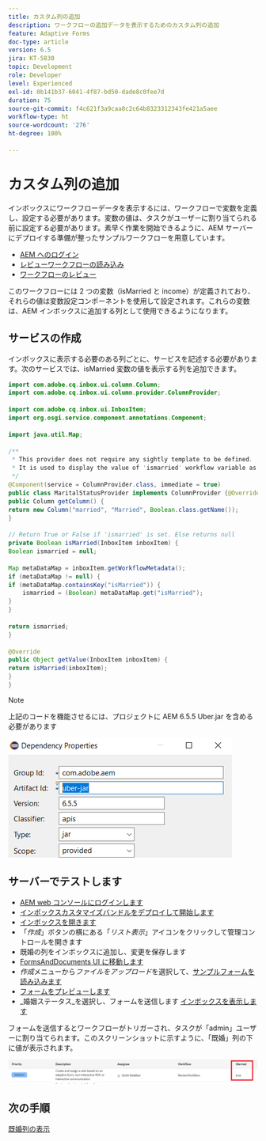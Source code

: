 ```yaml
---
title: カスタム列の追加
description: ワークフローの追加データを表示するためのカスタム列の追加
feature: Adaptive Forms
doc-type: article
version: 6.5
jira: KT-5830
topic: Development
role: Developer
level: Experienced
exl-id: 0b141b37-6041-4f87-bd50-dade8c0fee7d
duration: 75
source-git-commit: f4c621f3a9caa8c2c64b8323312343fe421a5aee
workflow-type: ht
source-wordcount: '276'
ht-degree: 100%

---
```


# カスタム列の追加

インボックスにワークフローデータを表示するには、ワークフローで変数を定義し、設定する必要があります。変数の値は、タスクがユーザーに割り当てられる前に設定する必要があります。素早く作業を開始できるように、AEM サーバーにデプロイする準備が整ったサンプルワークフローを用意しています。

* [AEM へのログイン](http://localhost:4502/crx/de/index.jsp)
* [レビューワークフローの読み込み](assets/review-workflow.zip)
* [ワークフローのレビュー](http://localhost:4502/editor.html/conf/global/settings/workflow/models/reviewworkflow.html)

このワークフローには 2 つの変数（isMarried と income）が定義されており、それらの値は変数設定コンポーネントを使用して設定されます。これらの変数は、AEM インボックスに追加する列として使用できるようになります。

## サービスの作成

インボックスに表示する必要のある列ごとに、サービスを記述する必要があります。次のサービスでは、isMarried 変数の値を表示する列を追加できます。

```java
import com.adobe.cq.inbox.ui.column.Column;
import com.adobe.cq.inbox.ui.column.provider.ColumnProvider;

import com.adobe.cq.inbox.ui.InboxItem;
import org.osgi.service.component.annotations.Component;

import java.util.Map;

/**
 * This provider does not require any sightly template to be defined.
 * It is used to display the value of 'ismarried' workflow variable as a column in inbox
 */
@Component(service = ColumnProvider.class, immediate = true)
public class MaritalStatusProvider implements ColumnProvider {@Override
public Column getColumn() {
return new Column("married", "Married", Boolean.class.getName());
}

// Return True or False if 'ismarried' is set. Else returns null
private Boolean isMarried(InboxItem inboxItem) {
Boolean ismarried = null;

Map metaDataMap = inboxItem.getWorkflowMetadata();
if (metaDataMap != null) {
if (metaDataMap.containsKey("isMarried")) {
    ismarried = (Boolean) metaDataMap.get("isMarried");
}
}

return ismarried;
}

@Override
public Object getValue(InboxItem inboxItem) {
return isMarried(inboxItem);
}
}
```

>[!NOTE]
>
>上記のコードを機能させるには、プロジェクトに AEM 6.5.5 Uber.jar を含める必要があります

![uber-jar](assets/uber-jar.PNG)

## サーバーでテストします

* [AEM web コンソールにログインします](http://localhost:4502/system/console/bundles)
* [インボックスカスタマイズバンドルをデプロイして開始します](assets/inboxcustomization.inboxcustomization.core-1.0-SNAPSHOT.jar)
* [インボックスを開きます](http://localhost:4502/aem/inbox)
* 「_作成_」ボタンの横にある「_リスト表示_」アイコンをクリックして管理コントロールを開きます
* 既婚の列をインボックスに追加し、変更を保存します
* [FormsAndDocuments UI に移動します](http://localhost:4502/aem/forms.html/content/dam/formsanddocuments)
* _作成_&#x200B;メニューから&#x200B;_ファイルをアップロード_&#x200B;を選択して、[サンプルフォームを読み込みます](assets/snap-form.zip)
* [フォームをプレビューします](http://localhost:4502/content/dam/formsanddocuments/snapform/jcr:content?wcmmode=disabled)
* _婚姻ステータス_を選択し、フォームを送信します
  [インボックスを表示します](http://localhost:4502/aem/inbox)

フォームを送信するとワークフローがトリガーされ、タスクが「admin」ユーザーに割り当てられます。このスクリーンショットに示すように、「既婚」列の下に値が表示されます。

![既婚列](assets/married-column.PNG)

## 次の手順

[既婚列の表示](./use-sightly-template.md)
